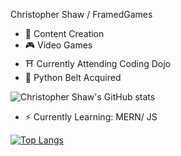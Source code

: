 Christopher Shaw / FramedGames
- 🎨 Content Creation
- 🎮 Video Games
- ⛩ Currently Attending Coding Dojo
- 🐍  Python Belt Acquired

![Christopher Shaw's GitHub stats](https://github-readme-stats.vercel.app/api?username=FramedGames1&show_icons=true&theme=gotham)


- ⚡ Currently Learning: MERN/ JS


[![Top Langs](https://github-readme-stats.vercel.app/api/top-langs/?username=FramedGames1&layout=compact&show_icons=true&theme=gotham)](https://github.com/anuraghazra/github-readme-stats)

<!--
**FramedGames1/FramedGames1** is a ✨ _special_ ✨ repository because its `README.md` (this file) appears on your GitHub profile.

Here are some ideas to get you started:

- 🔭 I’m currently working on ...
- 🌱 I’m currently learning ...
- 👯 I’m looking to collaborate on ...
- 🤔 I’m looking for help with ...
- 💬 Ask me about ...
- 📫 How to reach me: ...
- 😄 Pronouns: ...
- ⚡ Fun fact: ...
-->
